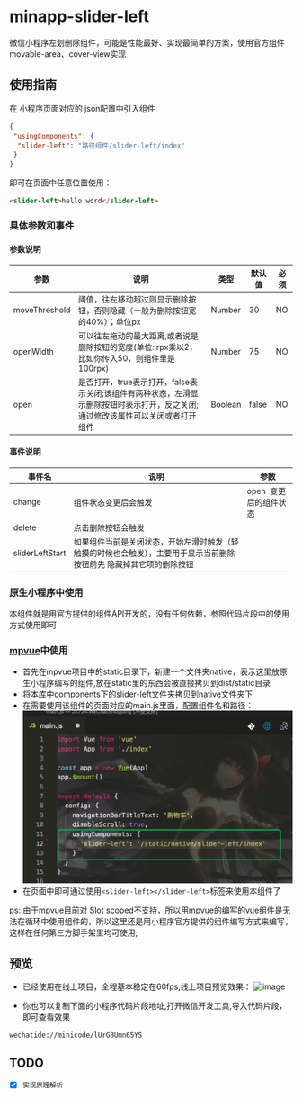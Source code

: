 # minapp-slider-left
微信小程序左划删除组件，可能是性能最好、实现最简单的方案，使用官方组件movable-area、cover-view实现



## 使用指南
在 小程序页面对应的 json配置中引入组件
```json
{
 "usingComponents": {
  "slider-left": "路径组件/slider-left/index"
 }
}
```
即可在页面中任意位置使用：
```html
<slider-left>hello word</slider-left>
```
### 具体参数和事件
#### 参数说明
| 参数       | 说明      | 类型       | 默认值       | 必须      |
|-----------|-----------|-----------|-------------|-------------|
| moveThreshold | 阈值，往左移动超过则显示删除按钮，否则隐藏（一般为删除按钮宽的40%）；单位px | Number | 30 | NO|
| openWidth | 可以往左拖动的最大距离,或者说是删除按钮的宽度(单位: rpx乘以2，比如你传入50，则组件里是100rpx) | Number | 75 |NO |
| open | 是否打开，true表示打开，false表示关闭;该组件有两种状态，左滑显示删除按钮时表示打开，反之关闭;通过修改该属性可以关闭或者打开组件 | Boolean | false | NO|
#### 事件说明
| 事件名       | 说明      | 参数       |
|-----------|-----------|-----------|
| change | 组件状态变更后会触发 | open  变更后的组件状态 |
| delete | 点击删除按钮会触发 |  |
| sliderLeftStart | 如果组件当前是关闭状态，开始左滑时触发（轻触摸的时候也会触发），主要用于显示当前删除按钮前先 隐藏掉其它项的删除按钮 |  |

### 原生小程序中使用
本组件就是用官方提供的组件API开发的，没有任何依赖，参照代码片段中的使用方式使用即可
### [mpvue](https://github.com/Meituan-Dianping/mpvue)中使用
- 首先在mpvue项目中的static目录下，新建一个文件夹native，表示这里放原生小程序编写的组件,放在static里的东西会被直接拷贝到dist/static目录
- 将本库中components下的slider-left文件夹拷贝到native文件夹下
- 在需要使用该组件的页面对应的main.js里面，配置组件名和路径：
![image](./doc-img/demo1.png)
- 在页面中即可通过使用`<slider-left></slider-left>`标签来使用本组件了

ps:  由于mpvue目前对 [Slot scoped](http://mpvue.com/mpvue/#vue_1)不支持，所以用mpvue的编写的vue组件是无法在循环中使用组件的，所以这里还是用小程序官方提供的组件编写方式来编写，这样在任何第三方脚手架里均可使用;

## 预览
+ 已经使用在线上项目，全程基本稳定在60fps,线上项目预览效果：
![image](./doc-img/preview.gif)

+ 你也可以复制下面的小程序代码片段地址,打开微信开发工具,导入代码片段，即可查看效果
```
wechatide://minicode/lUrGBUmn65YS
```

## TODO
- [x] `实现原理解析`

